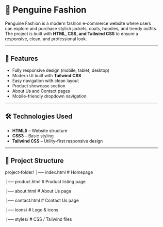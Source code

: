 # 🐧 Penguine Fashion

Penguine Fashion is a modern fashion e-commerce website where users can explore and purchase stylish jackets, coats, hoodies, and trendy outfits.  
The project is built with **HTML, CSS, and Tailwind CSS** to ensure a responsive, clean, and professional look.

---

## 🚀 Features
- Fully responsive design (mobile, tablet, desktop)
- Modern UI built with **Tailwind CSS**
- Easy navigation with clean layout
- Product showcase section
- About Us and Contact pages
- Mobile-friendly dropdown navigation

---

## 🛠️ Technologies Used
- **HTML5** – Website structure  
- **CSS3** – Basic styling  
- **Tailwind CSS** – Utility-first responsive design  

---

## 📂 Project Structure
project-folder/
│── index.html # Homepage

│── product.html # Product listing page

│── about.html # About Us page

│── contact.html # Contact Us page

│── icons/ # Logo & icons

│── styles/ # CSS / Tailwind files
